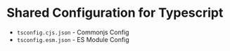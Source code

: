 # Shared Configuration for Typescript

- `tsconfig.cjs.json` - Commonjs Config
- `tsconfig.esm.json` - ES Module Config
